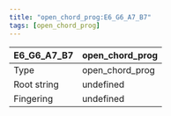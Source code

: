 ```yaml
---
title: "open_chord_prog:E6_G6_A7_B7"
tags: [open_chord_prog]
---
```


|E6_G6_A7_B7|open_chord_prog|
|---|---|
|Type|open_chord_prog|
|Root string|undefined|
|Fingering|undefined|

